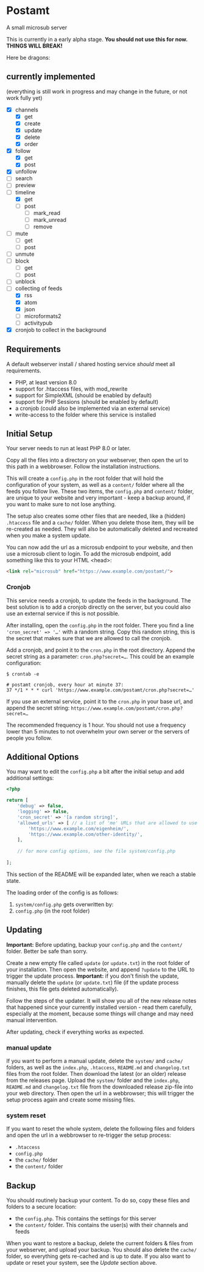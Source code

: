 # Postamt

A small microsub server

This is currently in a early alpha stage. **You should not use this for now. THINGS WILL BREAK!**

Here be dragons:

## currently implemented

(everything is still work in progress and may change in the future, or not work fully yet)

- [x] channels
	- [x] get
	- [x] create
	- [x] update
	- [x] delete
	- [x] order
- [x] follow
	- [x] get
	- [x] post
- [x] unfollow
- [ ] search
- [ ] preview
- [ ] timeline
	- [x] get
	- [ ] post
		- [ ] mark_read
		- [ ] mark_unread
		- [ ] remove
- [ ] mute
	- [ ] get
	- [ ] post
- [ ] unmute
- [ ] block
	- [ ] get
	- [ ] post
- [ ] unblock
- [ ] collecting of feeds
	- [x] rss
	- [x] atom
	- [x] json
	- [ ] microformats2
	- [ ] activitypub
- [x] cronjob to collect in the background

## Requirements

A default webserver install / shared hosting service _should_ meet all requirements.

- PHP, at least version 8.0
- support for .htaccess files, with mod_rewrite
- support for SimpleXML (should be enabled by default)
- support for PHP Sessions (should be enabled by default)
- a cronjob (could also be implemented via an external service)
- write-access to the folder where this service is installed

## Initial Setup

Your server needs to run at least PHP 8.0 or later.

Copy all the files into a directory on your webserver, then open the url to this path in a webbrowser. Follow the installation instructions.

This will create a `config.php` in the root folder that will hold the configuration of your system, as well as a `content/` folder where all the feeds you follow live. These two items, the `config.php` and `content/` folder, are unique to your website and very important - keep a backup around, if you want to make sure to not lose anything.

The setup also creates some other files that are needed, like a (hidden) `.htaccess` file and a `cache/` folder. When you delete those item, they will be re-created as needed. They will also be automatically deleted and recreated when you make a system update.

You can now add the url as a microsub endpoint to your website, and then use a microsub client to login. To add the microsub endpoint, add something like this to your HTML \<head\>:

```html
<link rel="microsub" href="https://www.example.com/postamt/">
```

### Cronjob

This service needs a cronjob, to update the feeds in the background. The best solution is to add a cronjob directly on the server, but you could also use an external service if this is not possible.

After installing, open the `config.php` in the root folder. There you find a line `'cron_secret' => '…'` with a random string. Copy this random string, this is the secret that makes sure that we are allowed to call the cronjob.

Add a cronjob, and point it to the `cron.php` in the root directory. Append the secret string as a parameter: `cron.php?secret=…`. This could be an example configuration:

```
$ crontab -e

# postamt cronjob, every hour at minute 37:
37 */1 * * * curl 'https://www.example.com/postamt/cron.php?secret=…'
```

If you use an external service, point it to the `cron.php` in your base url, and append the secret string: `https://www.example.com/postamt/cron.php?secret=…`

The recommended frequency is 1 hour. You should not use a frequency lower than 5 minutes to not overwhelm your own server or the servers of people you follow.

## Additional Options

You may want to edit the `config.php` a bit after the initial setup and add additional settings:

```php
<?php

return [
	'debug' => false,
	'logging' => false,
	'cron_secret' => '[a random string]',
	'allowed_urls' => [ // a list of 'me' URLs that are allowed to use this microsub server. every user has their own folder with their own channels and feeds
		'https://www.example.com/eigenheim/',
		'https://www.example.com/other-identity/',
	],
	
	// for more config options, see the file system/config.php
	
];

```

This section of the README will be expanded later, when we reach a stable state.

The loading order of the config is as follows:
1) `system/config.php`
   gets overwritten by:
2) `config.php` (in the root folder)

## Updating

**Important:** Before updating, backup your `config.php` and the `content/` folder. Better be safe than sorry.

Create a new empty file called `update` (or `update.txt`) in the root folder of your installation. Then open the website, and append `?update` to the URL to trigger the update process. **Important:** if you don't finish the update, manually delete the `update` (or `update.txt`) file (if the update process finishes, this file gets deleted automatically).

Follow the steps of the updater. It will show you all of the new release notes that happened since your currently installed version - read them carefully, especially at the moment, because some things will change and may need manual intervention.

After updating, check if everything works as expected.

### manual update

If you want to perform a manual update, delete the `system/` and `cache/` folders, as well as the `index.php`, `.htaccess`, `README.md` and `changelog.txt` files from the root folder. Then download the latest (or an older) release from the releases page. Upload the `system/` folder and the `index.php`, `README.md` and `changelog.txt` file from the downloaded release zip-file into your web directory. Then open the url in a webbrowser; this will trigger the setup process again and create some missing files.

### system reset

If you want to reset the whole system, delete the following files and folders and open the url in a webbrowser to re-trigger the setup process:
- `.htaccess`
- `config.php`
- the `cache/` folder
- the `content/` folder

## Backup

You should routinely backup your content. To do so, copy these files and folders to a secure location:

- the `config.php`. This contains the settings for this server
- the `content/` folder. This contains the user(s) with their channels and feeds

When you want to restore a backup, delete the current folders & files from your webserver, and upload your backup. You should also delete the `cache/` folder, so everything gets re-cached and is up to date. If you also want to update or reset your system, see the *Update* section above.
